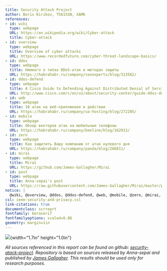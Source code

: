 ```yaml
---
title: Security Attack Project
author: Boris Kirikov, T5615SN, XAMK
references:
- id: wiki
  type: webpage
  URL: https://en.wikipedia.org/wiki/Cyber-attack
  title: Cyber-attack
- id: overview
  type: webpage
  title: Overview of cyber attacks
  URL: https://www.recordedfuture.com/cyber-threat-landscape-basics/
- id: ddos
  type: webpage
  title: Немного о типах DDoS-атак и методах защиты
  URL: https://habrahabr.ru/company/vasexperts/blog/313562/
- id: ddos-defend
  type: webpage
  title: A Cisco Guide to Defending Against Distributed Denial of Service Attacks
  URL: http://www.cisco.com/c/en/us/about/security-center/guide-ddos-defense.html
- id: web
  type: webpage
  title: 10 атак на веб-приложения в действии
  URL: https://habrahabr.ru/company/ua-hosting/blog/272205/
- id: mobile
  type: webpage
  title: Обзор векторов атак на мобильные телефоны
  URL: https://habrahabr.ru/company/beeline/blog/162913/
- id: zero
  type: webpage
  title: Как защитить Вашу компанию от атак нулевого дня
  URL: https://habrahabr.ru/company/panda/blog/268811/
- id: mirai
  type: webpage
  title: Mirai
  URL: https://github.com/James-Gallagher/Mirai
- id: post
  type: webpage
  title: Anna-sepai's post
  URL: https://raw.githubusercontent.com/James-Gallagher/Mirai/master/post.txt
notice: |
  @wiki, @overview, @ddos, @ddos-defend, @web, @mobile, @zero, @mirai, @post
csl: ieee-security-and-privacy.csl
link-citations: true
documentclass: scrreprt
fontfamily: beraserif
fontfamilyoptions: scaled=0.88
geometry: margin=1in
---
```




![](https://360.xamk.fi/layout/xamk_logo.jpg){width="1.7in" height="1.0in"}



_All sources referenced in this report can be found on github: [security-atack-project](http://github.com/kribesk/security-atack-project). Repository is based on
sources released by Anna-sepai and published by [James Gallagher](https://github.com/James-Gallagher/Mirai.git). This results should be used only for research purposes._



